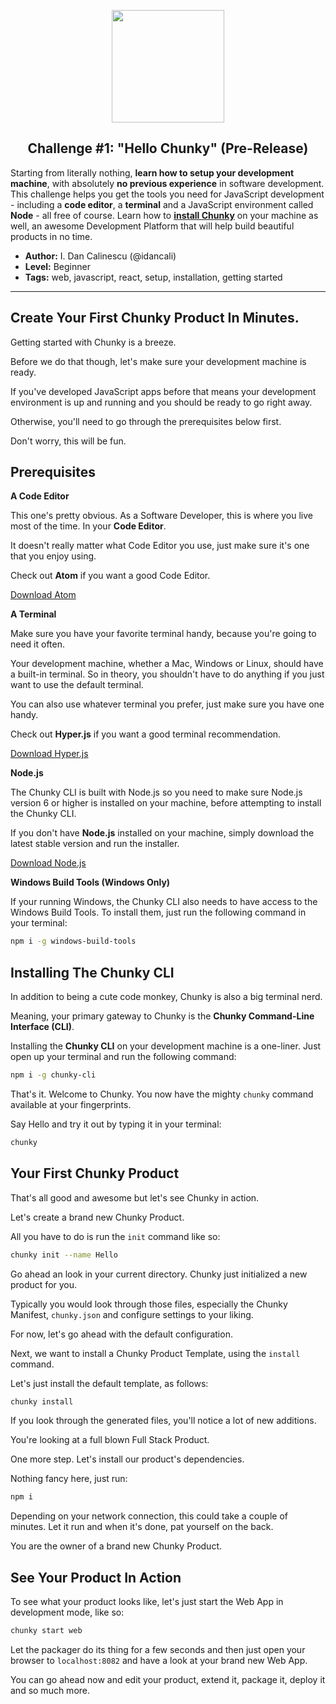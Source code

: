<p align="center">
  <img src="https://raw.githubusercontent.com/fluidtrends/carmel/master/assets/chunky-logo.gif" width="180">
  <h2 align="center"> Challenge #1: "Hello Chunky" (Pre-Release)</h2>
</p>

Starting from literally nothing, **learn how to setup your development machine**, with absolutely **no previous experience** in software development. This challenge helps you get the tools you need for JavaScript development - including a **code editor**, a **terminal** and a JavaScript environment called **Node** - all free of course. Learn how to [**install Chunky**](http://chunky.io) on your machine as well, an awesome Development Platform that will help build beautiful products in no time.

* **Author:** I. Dan Calinescu (@idancali)
* **Level:** Beginner
* **Tags:** web, javascript, react, setup, installation, getting started

---

## Create Your First Chunky Product In Minutes.

Getting started with Chunky is a breeze.

Before we do that though, let's make sure your development machine is ready.

If you've developed JavaScript apps before that means your development environment is up and running and you should be ready to go right away.

Otherwise, you'll need to go through the prerequisites below first.

Don't worry, this will be fun.

## Prerequisites

**A Code Editor**

This one's pretty obvious. As a Software Developer, this is where you live most of the time. In your **Code Editor**.

It doesn't really matter what Code Editor you use, just make sure it's one that you enjoy using.

Check out **Atom** if you want a good Code Editor.

[Download Atom](http://atom.io)

**A Terminal**

Make sure you have your favorite terminal handy, because you're going to need it often.

Your development machine, whether a Mac, Windows or Linux, should have a built-in terminal. So in theory, you shouldn't have to do anything if you just want to use the default terminal.

You can also use whatever terminal you prefer, just make sure you have one handy.

Check out **Hyper.js** if you want a good terminal recommendation.

[Download Hyper.js](https://hyper.is/)

**Node.js**

The Chunky CLI is built with Node.js so you need to make sure Node.js version 6 or higher is installed on your machine, before attempting to install the Chunky CLI.

If you don't have **Node.js** installed on your machine, simply download the latest stable version and run the installer.

[Download Node.js](https://nodejs.org/en/download/)

**Windows Build Tools (Windows Only)**

If your running Windows, the Chunky CLI also needs to have access to the Windows Build Tools. To install them, just run the following command in your terminal:

```bash
npm i -g windows-build-tools
```

## Installing The Chunky CLI

In addition to being a cute code monkey, Chunky is also a big terminal nerd.

Meaning, your primary gateway to Chunky is the **Chunky Command-Line Interface (CLI)**.

Installing the **Chunky CLI** on your development machine is a one-liner. Just open up your terminal and run the following command:

```bash
npm i -g chunky-cli
```

That's it. Welcome to Chunky. You now have the mighty ```chunky``` command available at your fingerprints.

Say Hello and try it out by typing it in your terminal:

```bash
chunky
```

## Your First Chunky Product

That's all good and awesome but let's see Chunky in action.

Let's create a brand new Chunky Product.

All you have to do is run the ```init``` command like so:

```bash
chunky init --name Hello
```

Go ahead an look in your current directory. Chunky just initialized a new product for you.

Typically you would look through those files, especially the Chunky Manifest, ```chunky.json``` and configure settings to your liking.

For now, let's go ahead with the default configuration.

Next, we want to install a Chunky Product Template, using the ```install``` command.

Let's just install the default template, as follows:

```bash
chunky install
```

If you look through the generated files, you'll notice a lot of new additions.

You're looking at a full blown Full Stack Product.

One more step. Let's install our product's dependencies.

Nothing fancy here, just run:

```bash
npm i
```

Depending on your network connection, this could take a couple of minutes. Let it run and when it's done, pat yourself on the back.

You are the owner of a brand new Chunky Product.

## See Your Product In Action

To see what your product looks like, let's just start the Web App in development mode, like so:

```bash
chunky start web
```

Let the packager do its thing for a few seconds and then just open your browser to ```localhost:8082``` and have a look at your brand new Web App.

You can go ahead now and edit your product, extend it, package it, deploy it and so much more.
